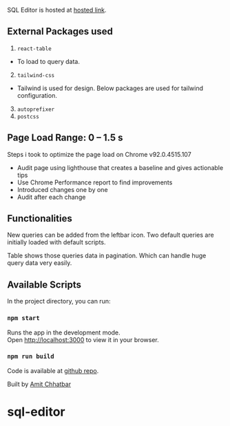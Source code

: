 SQL Editor is hosted at [hosted link](https://sql-editor-amit.surge.sh).

## External Packages used

1.  `react-table`

- To load to query data.

2.  `tailwind-css`

- Tailwind is used for design. Below packages are used for tailwind configuration.

3.  `autoprefixer`
4.  `postcss`

## Page Load Range: 0 – 1.5 s

Steps i took to optimize the page load on Chrome v92.0.4515.107

- Audit page using lighthouse that creates a baseline and gives actionable tips
- Use Chrome Performance report to find improvements
- Introduced changes one by one
- Audit after each change

## Functionalities

New queries can be added from the leftbar icon.
Two default queries are initially loaded with default scripts.

Table shows those queries data in pagination. Which can handle huge query data very easily.

## Available Scripts

In the project directory, you can run:

### `npm start`

Runs the app in the development mode.\
Open [http://localhost:3000](http://localhost:3000) to view it in your browser.

### `npm run build`

Code is available at [github repo](https://facebook.github.io/create-react-app/docs/deployment).

Built by [Amit Chhatbar](https://amitchhatbar.com)
# sql-editor
